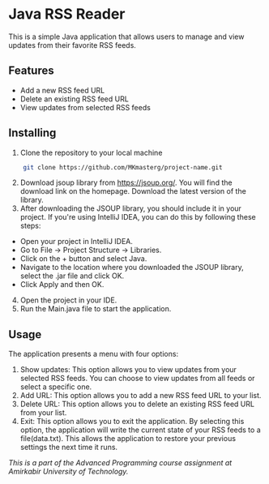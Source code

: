 
# Java RSS Reader

This is a simple Java application that allows users to manage and view updates from their favorite RSS feeds.

## Features

- Add a new RSS feed URL
- Delete an existing RSS feed URL
- View updates from selected RSS feeds


## Installing
1. Clone the repository to your local machine
```bash
    git clone https://github.com/MKmasterg/project-name.git
```
2. Download jsoup library from https://jsoup.org/. You will find the download link on the homepage. Download the latest version of the library.
3. After downloading the JSOUP library, you should include it in your project. If you're using IntelliJ IDEA, you can do this by following these steps:  
- Open your project in IntelliJ IDEA.
- Go to File -> Project Structure -> Libraries.
- Click on the + button and select Java.
- Navigate to the location where you downloaded the JSOUP library, select the .jar file and click OK.
- Click Apply and then OK.

4. Open the project in your IDE.  
5. Run the Main.java file to start the application.

## Usage

The application presents a menu with four options:

1. Show updates: This option allows you to view updates from your selected RSS feeds. You can choose to view updates from all feeds or select a specific one.
2. Add URL: This option allows you to add a new RSS feed URL to your list.
3. Delete URL: This option allows you to delete an existing RSS feed URL from your list.
4. Exit: This option allows you to exit the application. By selecting this option, the application will write the current state of your RSS feeds to a file(data.txt). This allows the application to restore your previous settings the next time it runs.

*This is a part of the Advanced Programming course assignment at Amirkabir University of Technology.*
